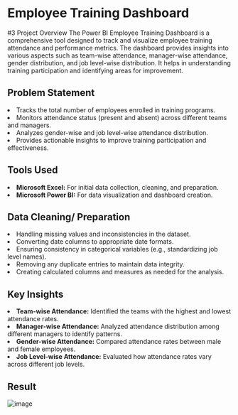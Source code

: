 # Employee Training Dashboard

#3 Project Overview
The Power BI Employee Training Dashboard is a comprehensive tool designed to track and visualize employee training attendance and performance metrics. The dashboard provides insights into various aspects such as team-wise attendance, manager-wise attendance, gender distribution, and job level-wise distribution. It helps in understanding training participation and identifying areas for improvement.

## Problem Statement
<li>Tracks the total number of employees enrolled in training programs.</li>
<li>Monitors attendance status (present and absent) across different teams and managers.</li>
<li>Analyzes gender-wise and job level-wise attendance distribution.</li>
<li>Provides actionable insights to improve training participation and effectiveness.</li>

## Tools Used
<li><b>Microsoft Excel:</b> For initial data collection, cleaning, and preparation.</li>
<li><b>Microsoft Power BI:</b> For data visualization and dashboard creation.</li>

## Data Cleaning/ Preparation
<li>Handling missing values and inconsistencies in the dataset.</li>
<li>Converting date columns to appropriate date formats.</li>
<li>Ensuring consistency in categorical variables (e.g., standardizing job level names).</li>
<li>Removing any duplicate entries to maintain data integrity.</li>
<li>Creating calculated columns and measures as needed for the analysis.</li>

## Key Insights
<li><b>Team-wise Attendance:</b> Identified the teams with the highest and lowest attendance rates.</li>
<li><b>Manager-wise Attendance:</b> Analyzed attendance distribution among different managers to identify patterns.</li>
<li><b>Gender-wise Attendance:</b> Compared attendance rates between male and female employees.</li>
<li><b>Job Level-wise Attendance:</b> Evaluated how attendance rates vary across different job levels.</li>

## Result

![image](https://github.com/Hari-Vijayaraghavan96/Employee_Training_Dashboard/assets/163993617/7ee14d29-aeaa-456c-a993-a81808f41d88)

